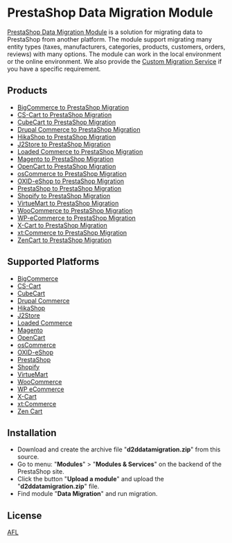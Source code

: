 # PrestaShop Data Migration Module
[PrestaShop Data Migration Module](https://d2d-soft.com/25-prestashop-migration) is a solution for migrating data to PrestaShop from another platform. The module support migrating many entity types (taxes, manufacturers, categories, products, customers, orders, reviews) with many options. The module can work in the local environment or the online environment. We also provide the [Custom Migration Service](https://d2d-soft.com/migration-services/296-data-migration-customization.html) if you have a specific requirement. 

## Products
- [BigCommerce to PrestaShop Migration](https://d2d-soft.com/prestashop-migration/421-1707-bigcommerce-to-prestashop-migration-module.html#/72-entities-1000)
- [CS-Cart to PrestaShop Migration](https://d2d-soft.com/prestashop-migration/328-1407-cs-cart-to-prestashop-migration-module.html#/72-entities-1000)
- [CubeCart to PrestaShop Migration](https://d2d-soft.com/prestashop-migration/70-272-cubecart-to-prestashop-migration-module.html#/72-entities-1000)
- [Drupal Commerce to PrestaShop Migration](https://d2d-soft.com/prestashop-migration/364-drupal-commerce-to-prestashop-migration-service.html)
- [HikaShop to PrestaShop Migration](https://d2d-soft.com/prestashop-migration/452-1857-hikashop-to-prestashop-migration-module.html#/72-entities-1000)
- [J2Store to PrestaShop Migration](https://d2d-soft.com/prestashop-migration/495-2052-j2store-to-prestashop-migration-module.html#/72-entities-1000)
- [Loaded Commerce to PrestaShop Migration](https://d2d-soft.com/prestashop-migration/71-277-loaded-to-prestashop-migration-module.html#/72-entities-1000)
- [Magento to PrestaShop Migration](https://d2d-soft.com/prestashop-migration/72-282-magento-to-prestashop-migration-module.html#/72-entities-1000)
- [OpenCart to PrestaShop Migration](https://d2d-soft.com/prestashop-migration/73-287-opencart-to-prestashop-migration-module.html#/72-entities-1000)
- [osCommerce to PrestaShop Migration](https://d2d-soft.com/prestashop-migration/74-292-oscommerce-to-prestashop-migration-module.html#/72-entities-1000)
- [OXID-eShop to PrestaShop Migration](https://d2d-soft.com/prestashop-migration/75-297-oxid-eshop-to-prestashop-migration-module.html#/72-entities-1000)
- [PrestaShop to PrestaShop Migration](https://d2d-soft.com/prestashop-migration/76-302-prestashop-to-prestashop-migration-module.html#/72-entities-1000)
- [Shopify to PrestaShop Migration](https://d2d-soft.com/prestashop-migration/384-1527-shopify-to-prestashop-migration-module.html#/72-entities-1000)
- [VirtueMart to PrestaShop Migration](https://d2d-soft.com/prestashop-migration/77-307-virtuemart-to-prestashop-migration-module.html#/72-entities-1000)
- [WooCommerce to PrestaShop Migration](https://d2d-soft.com/prestashop-migration/78-312-woocommerce-to-prestashop-migration-module.html#/72-entities-1000)
- [WP-eCommerce to PrestaShop Migration](https://d2d-soft.com/prestashop-migration/79-317-wp-ecommerce-to-prestashop-migration-module.html#/72-entities-1000)
- [X-Cart to PrestaShop Migration](https://d2d-soft.com/prestashop-migration/80-322-x-cart-to-prestashop-migration-module.html#/72-entities-1000)
- [xt:Commerce to PrestaShop Migration](https://d2d-soft.com/prestashop-migration/81-327-xtcommerce-to-prestashop-migration-module.html#/72-entities-1000)
- [ZenCart to PrestaShop Migration](https://d2d-soft.com/prestashop-migration/82-332-zencart-to-prestashop-migration-module.html#/72-entities-1000)

## Supported Platforms
- [BigCommerce](https://www.bigcommerce.com/)
- [CS-Cart](https://www.cs-cart.com/)
- [CubeCart](https://www.cubecart.com/)
- [Drupal Commerce](https://drupalcommerce.org/)
- [HikaShop](https://www.hikashop.com/)
- [J2Store](https://www.j2store.org/)
- [Loaded Commerce](https://loadedcommerce.com/)
- [Magento](https://magento.com/)
- [OpenCart](https://www.opencart.com/)
- [osCommerce](https://www.oscommerce.com/)
- [OXID-eShop](https://www.oxid-esales.com)
- [PrestaShop](https://www.prestashop.com)
- [Shopify](https://www.shopify.com/)
- [VirtueMart](https://virtuemart.net/)
- [WooCommerce](https://woocommerce.com/)
- [WP eCommerce](https://wpecommerce.org/)
- [X-Cart](https://www.x-cart.com/)
- [xt:Commerce](https://www.xt-commerce.com/)
- [Zen Cart](https://www.zen-cart.com/)

## Installation
- Download and create the archive file "**d2ddatamigration.zip**" from this source.
- Go to menu: "**Modules**" > "**Modules & Services**" on the backend of the PrestaShop site.
- Click the button "**Upload a module**" and upload the "**d2ddatamigration.zip**" file.
- Find module "**Data Migration**" and run migration.

## License

[AFL](https://d2d-soft.com/license/AFL.txt)
